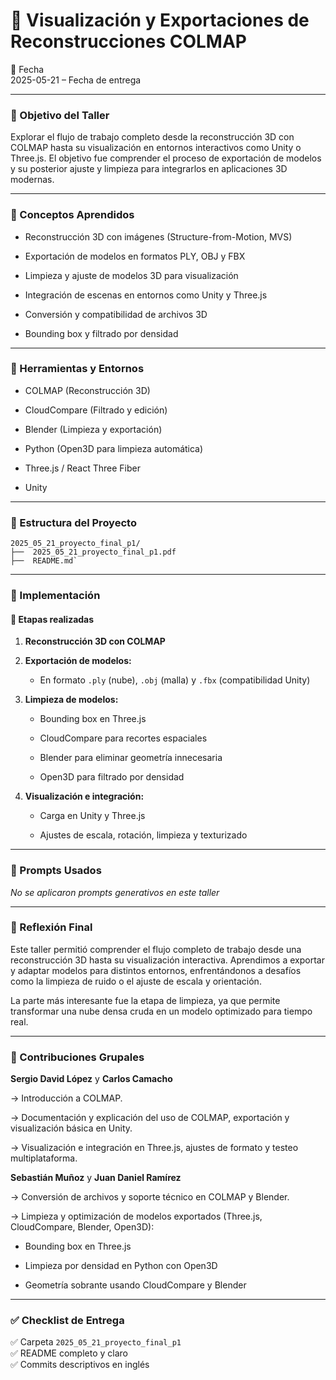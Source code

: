 # 🧪 Visualización y Exportaciones de Reconstrucciones COLMAP

📅 Fecha  
2025-05-21 – Fecha de entrega

----------

### 🎯 Objetivo del Taller

Explorar el flujo de trabajo completo desde la reconstrucción 3D con COLMAP hasta su visualización en entornos interactivos como Unity o Three.js. El objetivo fue comprender el proceso de exportación de modelos y su posterior ajuste y limpieza para integrarlos en aplicaciones 3D modernas.

----------

### 🧠 Conceptos Aprendidos

-   Reconstrucción 3D con imágenes (Structure-from-Motion, MVS)
    
-   Exportación de modelos en formatos PLY, OBJ y FBX
    
-   Limpieza y ajuste de modelos 3D para visualización
    
-   Integración de escenas en entornos como Unity y Three.js
    
-   Conversión y compatibilidad de archivos 3D
    
-   Bounding box y filtrado por densidad
    

----------

### 🔧 Herramientas y Entornos

-   COLMAP (Reconstrucción 3D)
    
-   CloudCompare (Filtrado y edición)
    
-   Blender (Limpieza y exportación)
    
-   Python (Open3D para limpieza automática)
    
-   Three.js / React Three Fiber
    
-   Unity
    

----------

### 📁 Estructura del Proyecto


```
2025_05_21_proyecto_final_p1/  
├──  2025_05_21_proyecto_final_p1.pdf
├──  README.md` 
```

----------

### 🧪 Implementación

#### 🔹 Etapas realizadas

1.  **Reconstrucción 3D con COLMAP**
        
2.  **Exportación de modelos:**
    
    -   En formato `.ply` (nube), `.obj` (malla) y `.fbx` (compatibilidad Unity)
        
3.  **Limpieza de modelos:**
    
    -   Bounding box en Three.js
        
    -   CloudCompare para recortes espaciales
        
    -   Blender para eliminar geometría innecesaria
        
    -   Open3D para filtrado por densidad
        
4.  **Visualización e integración:**
    
    -   Carga en Unity y Three.js
        
    -   Ajustes de escala, rotación, limpieza y texturizado
        


----------

### 🧩 Prompts Usados

_No se aplicaron prompts generativos en este taller_

----------

### 💬 Reflexión Final

Este taller permitió comprender el flujo completo de trabajo desde una reconstrucción 3D hasta su visualización interactiva. Aprendimos a exportar y adaptar modelos para distintos entornos, enfrentándonos a desafíos como la limpieza de ruido o el ajuste de escala y orientación.

La parte más interesante fue la etapa de limpieza, ya que permite transformar una nube densa cruda en un modelo optimizado para tiempo real. 

----------

### 👥 Contribuciones Grupales

**Sergio David López**   y **Carlos Camacho**

→ Introducción a COLMAP.

→ Documentación y explicación del uso de COLMAP, exportación y visualización básica en Unity.

→ Visualización e integración en Three.js, ajustes de formato y testeo multiplataforma. 


**Sebastián Muñoz**   y **Juan Daniel Ramírez**  

→ Conversión de archivos y soporte técnico en COLMAP y Blender.  

→ Limpieza y optimización de modelos exportados (Three.js, CloudCompare, Blender, Open3D):

-  Bounding box en Three.js
    
-   Limpieza por densidad en Python con Open3D
    
-   Geometría sobrante usando CloudCompare y Blender
    

----------

### ✅ Checklist de Entrega

✅ Carpeta `2025_05_21_proyecto_final_p1`  
✅ README completo y claro  
✅ Commits descriptivos en inglés
